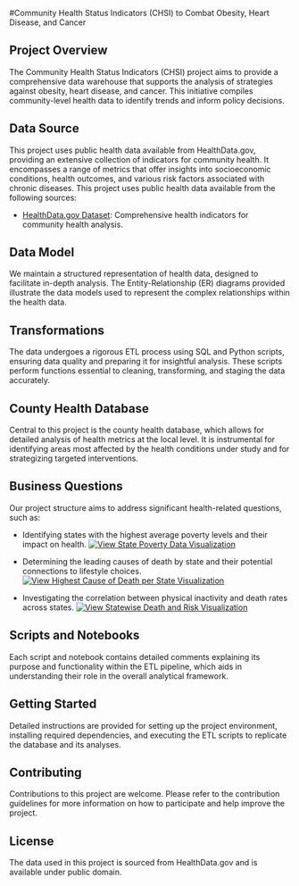 #Community Health Status Indicators (CHSI) to Combat Obesity, Heart Disease, and Cancer
## Project Overview
The Community Health Status Indicators (CHSI) project aims to provide a comprehensive data warehouse that supports the analysis of strategies against obesity, heart disease, and cancer. This initiative compiles community-level health data to identify trends and inform policy decisions.

## Data Source
This project uses public health data available from HealthData.gov, providing an extensive collection of indicators for community health. It encompasses a range of metrics that offer insights into socioeconomic conditions, health outcomes, and various risk factors associated with chronic diseases.
This project uses public health data available from the following sources:
- [HealthData.gov Dataset](https://data.world/us-hhs-gov/fcdb091a-3d47-4f43-a99c-19c9e95c8ca9): Comprehensive health indicators for community health analysis.

## Data Model
We maintain a structured representation of health data, designed to facilitate in-depth analysis. The Entity-Relationship (ER) diagrams provided illustrate the data models used to represent the complex relationships within the health data.

## Transformations
The data undergoes a rigorous ETL process using SQL and Python scripts, ensuring data quality and preparing it for insightful analysis. These scripts perform functions essential to cleaning, transforming, and staging the data accurately.

## County Health Database
Central to this project is the county health database, which allows for detailed analysis of health metrics at the local level. It is instrumental for identifying areas most affected by the health conditions under study and for strategizing targeted interventions.

## Business Questions
Our project structure aims to address significant health-related questions, such as:

* Identifying states with the highest average poverty levels and their impact on health.
[![View State Poverty Data Visualization](https://public.tableau.com/thumb/views/StatePovertyData/Sheet2)](https://public.tableau.com/app/profile/rishabh.chaudhary3253/viz/StatePovertyData/Sheet2?publish=yes)



* Determining the leading causes of death by state and their potential connections to lifestyle choices.
[![View Highest Cause of Death per State Visualization](https://public.tableau.com/thumb/views/Highestcauseofdeathperstate/Sheet2)](https://public.tableau.com/app/profile/rishabh.chaudhary3253/viz/Highestcauseofdeathperstate/Sheet2?publish=yes)



  
* Investigating the correlation between physical inactivity and death rates across states.
 [![View Statewise Death and Risk Visualization](https://public.tableau.com/thumb/views/StatewiseDeathandRisk/Sheet3)](https://public.tableau.com/app/profile/rishabh.chaudhary3253/viz/StatewiseDeathandRisk/Sheet3)

  
## Scripts and Notebooks
Each script and notebook contains detailed comments explaining its purpose and functionality within the ETL pipeline, which aids in understanding their role in the overall analytical framework.

## Getting Started
Detailed instructions are provided for setting up the project environment, installing required dependencies, and executing the ETL scripts to replicate the database and its analyses.

## Contributing
Contributions to this project are welcome. Please refer to the contribution guidelines for more information on how to participate and help improve the project.

## License
The data used in this project is sourced from HealthData.gov and is available under public domain. 
